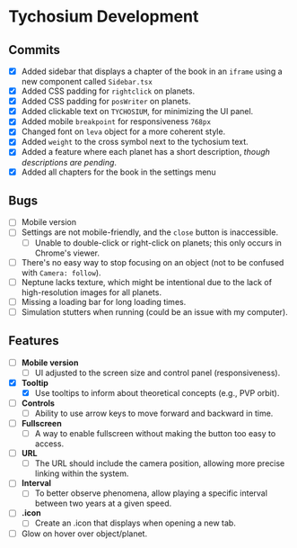 # Tychosium Development

## Commits
- [x] Added sidebar that displays a chapter of the book in an `iframe` using a new component called `Sidebar.tsx`
- [x] Added CSS padding for `rightclick` on planets.
- [x] Added CSS padding for `posWriter` on planets.
- [x] Added clickable text on `TYCHOSIUM`, for minimizing the UI panel.
- [x] Added mobile `breakpoint` for responsiveness `768px`
- [x] Changed font on `leva` object for a more coherent style.
- [x] Added `weight` to the cross symbol next to the tychosium text.
- [x] Added a feature where each planet has a short description, *though descriptions are pending*.
- [x] Added all chapters for the book in the settings menu

## Bugs

- [ ] Mobile version
- [ ] Settings are not mobile-friendly, and the `close` button is inaccessible.
    - [ ] Unable to double-click or right-click on planets; this only occurs in Chrome's viewer.
- [ ] There's no easy way to stop focusing on an object (not to be confused with `Camera: follow`).
- [ ] Neptune lacks texture, which might be intentional due to the lack of high-resolution images for all planets.
- [ ] Missing a loading bar for long loading times.
- [ ] Simulation stutters when running (could be an issue with my computer).

## Features
- [ ] **Mobile version**
    - [ ] UI adjusted to the screen size and control panel (responsiveness).
- [x] **Tooltip**
    - [x] Use tooltips to inform about theoretical concepts (e.g., PVP orbit).
- [ ] **Controls**
    - [ ] Ability to use arrow keys to move forward and backward in time.
- [ ] **Fullscreen**
    - [ ] A way to enable fullscreen without making the button too easy to access.
- [ ] **URL**
    - [ ] The URL should include the camera position, allowing more precise linking within the system.
- [ ] **Interval**
    - [ ] To better observe phenomena, allow playing a specific interval between two years at a given speed.
- [ ] **.icon**
    - [ ] Create an .icon that displays when opening a new tab.
- [ ] Glow on hover over object/planet.
